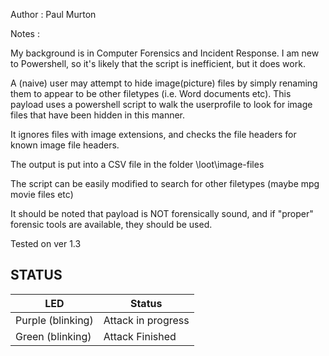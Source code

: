
Author : Paul Murton

Notes :

My background is in Computer Forensics and Incident Response.
I am new to Powershell, so it's likely that the script is inefficient,
but it does work.

A (naive) user may attempt to hide image(picture) files by simply
renaming them to appear to be other filetypes (i.e. Word documents etc).
This payload uses a powershell script to walk the userprofile to look
for image files that have been hidden in this manner.

It ignores files with image extensions, and checks the file headers
for known image file headers.

The output is put into a CSV file in the folder \loot\image-files

The script can be easily modified to search for other filetypes (maybe
mpg movie files etc)

It should be noted that payload is NOT forensically sound, and if
"proper" forensic tools are available, they should be used.

Tested on ver 1.3

## STATUS

| LED              | Status                                |
| ---------------- | ------------------------------------- |
| Purple (blinking)| Attack in progress                    |
| Green (blinking) | Attack Finished                       |




